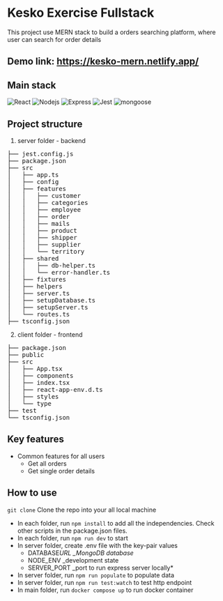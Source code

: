 # Kesko Exercise Fullstack

This project use MERN stack to build a orders searching platform, where user can search for order details

## Demo link: https://kesko-mern.netlify.app/

## Main stack

![React](https://img.shields.io/badge/React-v.18-grey?labelColor=blue)
![Nodejs](https://img.shields.io/badge/Nodejs-v.16-grey?labelColor=green)
![Express](https://img.shields.io/badge/Express-v.4-grey?labelColor=red)
![Jest](https://img.shields.io/badge/Jest-v.28-grey?labelColor=orrange)
![mongoose](https://img.shields.io/badge/mongoose-v.7-grey?labelColor=yellow)

## Project structure

1. server folder - backend
<pre>
├── jest.config.js
├── package.json
├── src
│   ├── app.ts
│   ├── config
│   ├── features
│   │   ├── customer
│   │   ├── categories
│   │   ├── employee
│   │   ├── order
│   │   ├── mails
│   │   ├── product
│   │   ├── shipper
│   │   ├── supplier
│   │   └── territory
│   ├── shared
│   │   ├── db-helper.ts
│   │   └── error-handler.ts
│   ├── fixtures
│   ├── helpers
│   ├── server.ts
│   ├── setupDatabase.ts
│   ├── setupServer.ts
│   └── routes.ts
├── tsconfig.json
</pre>
2. client folder - frontend
<pre>
├── package.json
├── public
├── src
│   ├── App.tsx
│   ├── components
│   ├── index.tsx
│   ├── react-app-env.d.ts
│   ├── styles
│   └── type
├── test
└── tsconfig.json
</pre>

## Key features

- Common features for all users
  - Get all orders
  - Get single order details

## How to use

`git clone`
Clone the repo into your all local machine

- In each folder, run `npm install` to add all the independencies. Check other scripts in the package.json files.
- In each folder, run `npm run dev` to start
- In server folder, create .env file with the key-pair values
  - DATABASE*URL \_MongoDB database*
  - NODE_ENV \_development state
  - SERVER_PORT \_port to run express server locally\*
- In server folder, run `npm run populate` to populate data
- In server folder, run `npm run test:watch` to test http endpoint
- In main folder, run `docker compose up` to run docker container
